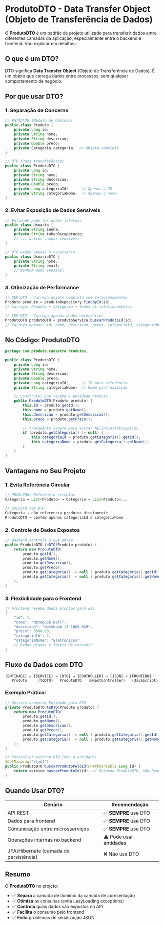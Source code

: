 

# ProdutoDTO - Data Transfer Object (Objeto de Transferência de Dados)

O **ProdutoDTO** é um padrão de projeto utilizado para transferir dados entre diferentes camadas da aplicação, especialmente entre o backend e frontend. Vou explicar em detalhes:

## O que é um DTO?

DTO significa **Data Transfer Object** (Objeto de Transferência de Dados). É um objeto que carrega dados entre processos, sem qualquer comportamento de negócio.

## Por que usar DTO?

### 1. **Separação de Concerns**
```java
// ENTIDADE (Modelo de Domínio)
public class Produto {
    private Long id;
    private String nome;
    private String descricao;
    private Double preco;
    private Categoria categoria;  // Objeto completo
}

// DTO (Para transferência)
public class ProdutoDTO {
    private Long id;
    private String nome;
    private String descricao;
    private Double preco;
    private Long categoriaId;      // Apenas o ID
    private String categoriaNome;  // Apenas o nome
}
```

### 2. **Evitar Exposição de Dados Sensíveis**
```java
// Entidade pode ter dados internos
public class Usuario {
    private String senha;
    private String tokenRecuperacao;
    // ... outros campos sensíveis
}

// DTO expõe apenas o necessário
public class UsuarioDTO {
    private String nome;
    private String email;
    // Nenhum dado sensível
}
```

### 3. **Otimização de Performance**
```java
// SEM DTO - Carrega objeto completo com relacionamentos
Produto produto = produtoRepository.findById(id);
// Carrega: Produto + Categoria + todos os relacionamentos

// COM DTO - Carrega apenas dados necessários
ProdutoDTO produtoDTO = produtoService.buscarProdutoId(id);
// Carrega apenas: id, nome, descricao, preco, categoriaId, categoriaNome
```

## No Código: ProdutoDTO

```java
package com.produto.cadastro.Produtos;

public class ProdutoDTO {
    private Long id;
    private String nome;
    private String descricao;
    private Double preco;
    private Long categoriaId;      // ID para referência
    private String categoriaNome;  // Nome para exibição

    // Construtor que recebe a entidade Produto
    public ProdutoDTO(Produto produto) {
        this.id = produto.getId();
        this.nome = produto.getNome();
        this.descricao = produto.getDescricao();
        this.preco = produto.getPreco();
        
        // Tratamento seguro para evitar NullPointerException
        if (produto.getCategoria() != null) {
            this.categoriaId = produto.getCategoria().getId();
            this.categoriaNome = produto.getCategoria().getNome();
        }
    }
}
```

## Vantagens no Seu Projeto

### 1. **Evita Referência Circular**
```java
// PROBLEMA: Referência circular
Categoria → List<Produto> → Categoria → List<Produto>...

// SOLUÇÃO com DTO
Categoria → não referencia produtos diretamente
ProdutoDTO → contém apenas categoriaId e categoriaNome
```

### 2. **Controle de Dados Expostos**
```java
// Backend controla o que envia
public ProdutoDTO toDTO(Produto produto) {
    return new ProdutoDTO(
        produto.getId(),
        produto.getNome(),
        produto.getDescricao(), 
        produto.getPreco(),
        produto.getCategoria() != null ? produto.getCategoria().getId() : null,
        produto.getCategoria() != null ? produto.getCategoria().getNome() : null
    );
}
```

### 3. **Flexibilidade para o Frontend**
```java
// Frontend recebe dados prontos para uso
{
    "id": 1,
    "nome": "Notebook Dell",
    "descricao": "Notebook i7 16GB RAM",
    "preco": 3500.00,
    "categoriaId": 2,
    "categoriaNome": "Eletrônicos"
    // Dados planos e fáceis de consumir
}
```

## Fluxo de Dados com DTO

```
[ENTIDADE] → [SERVICE] → [DTO] → [CONTROLLER] → [JSON] → [FRONTEND]
   Produto     (toDTO)   ProdutoDTO   (@RestController)   (JavaScript)
```

### Exemplo Prático:

```java
// Service converte Entidade para DTO
private ProdutoDTO toDTO(Produto produto) {
    return new ProdutoDTO(
        produto.getId(),
        produto.getNome(),
        produto.getDescricao(),
        produto.getPreco(),
        produto.getCategoria() != null ? produto.getCategoria().getId() : null,
        produto.getCategoria() != null ? produto.getCategoria().getNome() : null
    );
}

// Controller retorna DTO (não a entidade)
@GetMapping("/{id}")
public ProdutoDTO buscarProdutoPeloId(@PathVariable Long id) {
    return service.buscarProdutoId(id); // Retorna ProdutoDTO, não Produto
}
```

## Quando Usar DTO?

| Cenário | Recomendação |
|---------|-------------|
| API REST | ✅ **SEMPRE** use DTO |
| Dados para frontend | ✅ **SEMPRE** use DTO |
| Comunicação entre microsserviços | ✅ **SEMPRE** use DTO |
| Operações internas no backend | ⚠️ Pode usar entidades |
| JPA/Hibernate (camada de persistência) | ❌ Não use DTO |

## Resumo

O **ProdutoDTO** no projeto:
- ✅ **Separa** a camada de domínio da camada de apresentação
- ✅ **Otimiza** as consultas (evita LazyLoading exceptions)
- ✅ **Controla** quais dados são expostos na API
- ✅ **Facilita** o consumo pelo frontend
- ✅ **Evita** problemas de serialização JSON
